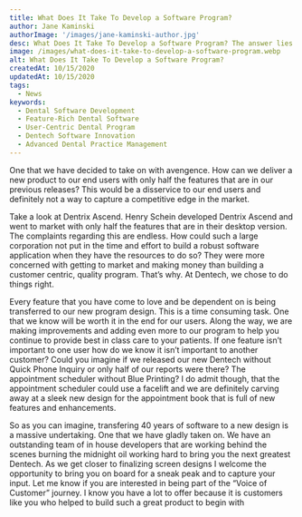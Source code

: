 ```yaml
---
title: What Does It Take To Develop a Software Program?
author: Jane Kaminski
authorImage: '/images/jane-kaminski-author.jpg'
desc: What Does It Take To Develop a Software Program? The answer lies in exactly what you want the end product to be. Let’s use Dentech as an example - With 4 decades of experience, we have the most features out of any dental software application on the market to date. Taking all of those features onto a new platform is a time consuming task.
image: /images/what-does-it-take-to-develop-a-software-program.webp
alt: What Does It Take To Develop a Software Program?
createdAt: 10/15/2020
updatedAt: 10/15/2020
tags:
  - News
keywords:
  - Dental Software Development
  - Feature-Rich Dental Software
  - User-Centric Dental Program
  - Dentech Software Innovation
  - Advanced Dental Practice Management
---
```


One that we have decided to take on with avengence. How can we deliver a new product to our end users with only half the features that are in our previous releases? This would be a disservice to our end users and definitely not a way to capture a competitive edge in the market.

Take a look at Dentrix Ascend. Henry Schein developed Dentrix Ascend and went to market with only half the features that are in their desktop version. The complaints regarding this are endless. How could such a large corporation not put in the time and effort to build a robust software application when they have the resources to do so? They were more concerned with getting to market and making money than building a customer centric, quality program. That’s why. At Dentech, we chose to do things right.

Every feature that you have come to love and be dependent on is being transferred to our new program design. This is a time consuming task. One that we know will be worth it in the end for our users. Along the way, we are making improvements and adding even more to our program to help you continue to provide best in class care to your patients. If one feature isn’t important to one user how do we know it isn’t important to another customer? Could you imagine if we released our new Dentech without Quick Phone Inquiry or only half of our reports were there? The appointment scheduler without Blue Printing? I do admit though, that the appointment scheduler could use a facelift and we are definitely carving away at a sleek new design for the appointment book that is full of new features and enhancements.

So as you can imagine, transfering 40 years of software to a new design is a massive undertaking. One that we have gladly taken on. We have an outstanding team of in house developers that are working behind the scenes burning the midnight oil working hard to bring you the next greatest Dentech. As we get closer to finalizing screen designs I welcome the opportunity to bring you on board for a sneak peak and to capture your input. Let me know if you are interested in being part of the “Voice of Customer” journey. I know you have a lot to offer because it is customers like you who helped to build such a great product to begin with
